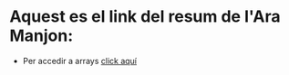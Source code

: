 # Aquest es el link del resum de l'Ara Manjon:

* Per accedir a arrays [click aquí](https://github.com/AraManjon/fdlp/blob/master/loops/loops.md)